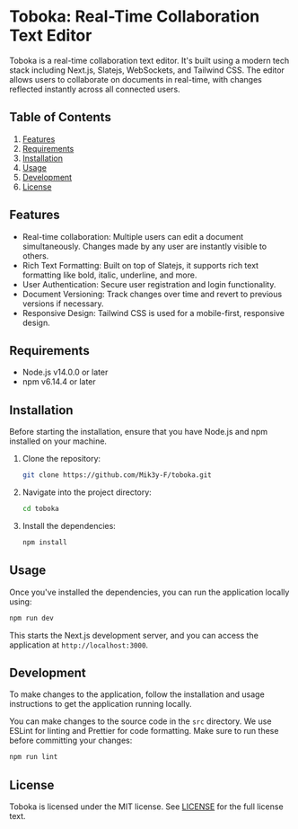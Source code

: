 # Toboka: Real-Time Collaboration Text Editor

Toboka is a real-time collaboration text editor. It's built using a modern tech stack including Next.js, Slatejs, WebSockets, and Tailwind CSS. The editor allows users to collaborate on documents in real-time, with changes reflected instantly across all connected users.

## Table of Contents

1. [Features](#features)
2. [Requirements](#requirements)
3. [Installation](#installation)
4. [Usage](#usage)
5. [Development](#development)
6. [License](#license)

## Features

- Real-time collaboration: Multiple users can edit a document simultaneously. Changes made by any user are instantly visible to others.
- Rich Text Formatting: Built on top of Slatejs, it supports rich text formatting like bold, italic, underline, and more.
- User Authentication: Secure user registration and login functionality.
- Document Versioning: Track changes over time and revert to previous versions if necessary.
- Responsive Design: Tailwind CSS is used for a mobile-first, responsive design.

## Requirements

- Node.js v14.0.0 or later
- npm v6.14.4 or later

## Installation

Before starting the installation, ensure that you have Node.js and npm installed on your machine.

1. Clone the repository:

    ```bash
    git clone https://github.com/Mik3y-F/toboka.git
    ```

2. Navigate into the project directory:

    ```bash
    cd toboka
    ```

3. Install the dependencies:

    ```bash
    npm install
    ```

## Usage

Once you've installed the dependencies, you can run the application locally using:

```bash
npm run dev
```

This starts the Next.js development server, and you can access the application at `http://localhost:3000`.

## Development

To make changes to the application, follow the installation and usage instructions to get the application running locally.

You can make changes to the source code in the `src` directory. We use ESLint for linting and Prettier for code formatting. Make sure to run these before committing your changes:

```bash
npm run lint
```

## License

Toboka is licensed under the MIT license. See [LICENSE](LICENSE) for the full license text.
